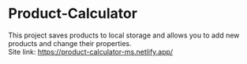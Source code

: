 # Product-Calculator
This project saves products to local storage and allows you to add new products and change their properties.                
Site link: https://product-calculator-ms.netlify.app/
